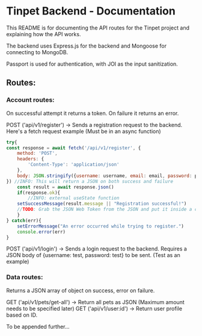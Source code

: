 # Tinpet Backend - Documentation

This README is for documenting the API routes for the Tinpet project and explaining how the API works.  

The backend uses Express.js for the backend and Mongoose for connecting to MongoDB.  

Passport is used for authentication, with JOI as the input sanitization.  

## Routes:

### Account routes:
On successful attempt it returns a token. On failure it returns an error. 

POST ('api/v1/register') -> Sends a registration request to the backend.
Here's a fetch request example (Must be in an async function)
```jsx
try{
const response = await fetch('/api/v1/register', {
    method: 'POST',
    headers: {
        'Content-Type': 'application/json'
    },
    body: JSON.stringify({username: username, email: email, password: password})
}) //INFO: This will return a JSON on both success and failure
    const result = await response.json()
    if(response.ok){
        //INFO: external useState function
    setSuccessMessage(result.message || "Registration successful!") 
    //TODO: Grab the JSON Web Token from the JSON and put it inside a cookie.
    }
} catch(err){
    setErrorMessage("An error occurred while trying to register.")
    console.error(err)
}

```

POST ('api/v1/login') -> Sends a login request to the backend. Requires a JSON body of {username: test, password: test} to be sent. (Test as an example)

### Data routes:
Returns a JSON array of object on success, error on failure.

GET ('api/v1/pets/get-all') -> Return all pets as JSON (Maximum amount needs to be specified later) 
GET ('api/v1/user:id') -> Return user profile based on ID. 

To be appended further...

